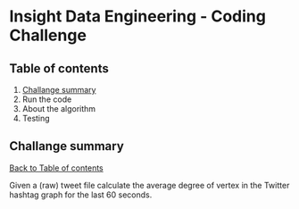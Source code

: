 # Insight Data Engineering - Coding Challenge

## Table of contents
1. [Challange summary](README.md#challange-summary)
2. Run the code 
3. About the algorithm
4. Testing


## Challange summary 
[Back to Table of contents](README.md#table-of-contents)

Given a (raw) tweet file calculate the average degree of vertex in the Twitter hashtag graph for the last 60 seconds. 
